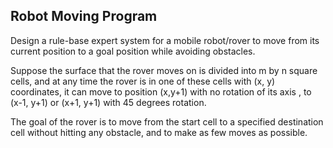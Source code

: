 ## Robot Moving Program ##
Design a rule-base expert system for a mobile robot/rover to move from its current position to a goal position while avoiding obstacles.  

Suppose the surface that the rover moves on is divided into m by n square cells, and at any time the rover is in one of these cells with (x, y) coordinates, it can move to position (x,y+1) with no rotation of its axis ,  to (x-1, y+1) or (x+1, y+1) with 45 degrees rotation.  

The goal of the rover is to move from the start cell to a specified destination cell without hitting any obstacle, and to make as few moves as possible.